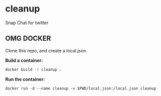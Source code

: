 # cleanup

Snap Chat for twitter

## OMG DOCKER

Clone this repo, and create a local.json.

**Build a container:**

```bash
docker build -t cleanup .
```

**Run the container:**
```
docker run -d --name cleanup -v $PWD/local.json:/local.json cleanup
```
